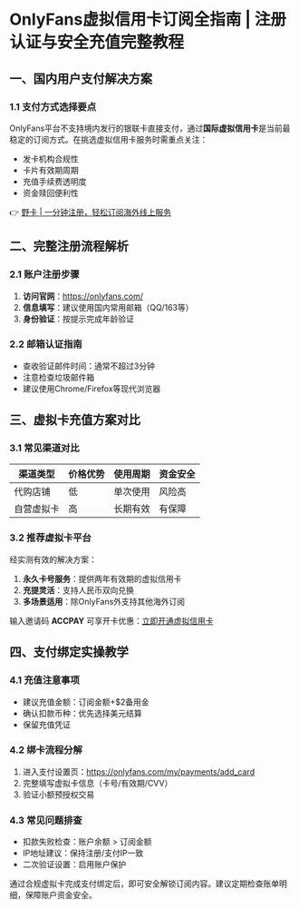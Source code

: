 # OnlyFans虚拟信用卡订阅全指南 | 注册认证与安全充值完整教程

## 一、国内用户支付解决方案
### 1.1 支付方式选择要点
OnlyFans平台不支持境内发行的银联卡直接支付，通过**国际虚拟信用卡**是当前最稳定的订阅方式。在挑选虚拟信用卡服务时需重点关注：
- 发卡机构合规性
- 卡片有效期周期
- 充值手续费透明度
- 资金赎回便利性

👉 [野卡 | 一分钟注册，轻松订阅海外线上服务](https://bbtdd.com/yeka)

## 二、完整注册流程解析
### 2.1 账户注册步骤
1. **访问官网**：https://onlyfans.com/
2. **信息填写**：建议使用国内常用邮箱（QQ/163等）
3. **身份验证**：按提示完成年龄验证



### 2.2 邮箱认证指南
- 查收验证邮件时间：通常不超过3分钟
- 注意检查垃圾邮件箱
- 建议使用Chrome/Firefox等现代浏览器

## 三、虚拟卡充值方案对比
### 3.1 常见渠道对比
| 渠道类型   | 价格优势 | 使用周期 | 资金安全 |
|------------|----------|----------|----------|
| 代购店铺   | 低       | 单次使用 | 风险高   |
| 自营虚拟卡 | 高       | 长期有效 | 有保障   |



### 3.2 推荐虚拟卡平台
经实测有效的解决方案：
1. **永久卡号服务**：提供两年有效期的虚拟信用卡
2. **充提灵活**：支持人民币双向兑换
3. **多场景适用**：除OnlyFans外支持其他海外订阅

输入邀请码 **ACCPAY** 可享开卡优惠：[立即开通虚拟信用卡](https://bbtdd.com/yeka)



## 四、支付绑定实操教学
### 4.1 充值注意事项
- 建议充值金额：订阅金额+$2备用金
- 确认扣款币种：优先选择美元结算
- 保留充值凭证

### 4.2 绑卡流程分解
1. 进入支付设置页：https://onlyfans.com/my/payments/add_card
2. 完整填写虚拟卡信息（卡号/有效期/CVV）
3. 验证小额预授权交易



### 4.3 常见问题排查
- 扣款失败检查：账户余额 > 订阅金额
- IP地址建议：保持注册/支付IP一致
- 二次验证设置：启用账户保护

通过合规虚拟卡完成支付绑定后，即可安全解锁订阅内容。建议定期检查账单明细，保障账户资金安全。